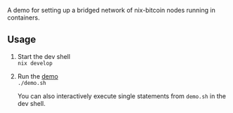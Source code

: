 A demo for setting up a bridged network of nix-bitcoin nodes running in containers.

## Usage

1. Start the dev shell\
   `nix develop`

2. Run the [demo](./demo.sh)\
   `./demo.sh`

   You can also interactively execute single statements from `demo.sh` in the dev shell.
